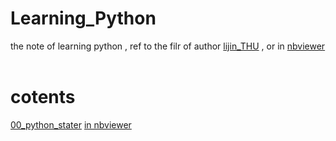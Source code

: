 # Learning_Python

the note of learning python , ref to the filr of author [lijin_THU](https://github.com/lijin-THU/notes-python) , 
  or in [nbviewer](http://nbviewer.jupyter.org/github/lijin-THU/notes-python/blob/master/index.ipynb)
  
# cotents
[00_python_stater](https://github.com/xiang1/Learning_Python_New/blob/master/00_python_stater/00_1_python_stater.ipynb) [in nbviewer](http://nbviewer.jupyter.org/github/xiang1/Learning_Python_New/blob/master/00_python_stater/00_1_python_stater.ipynb)
